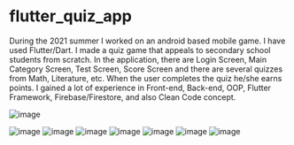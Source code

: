 # flutter_quiz_app

During the 2021 summer I worked on an android based mobile game. I have used Flutter/Dart. I made a quiz
game that appeals to secondary school students from scratch. In the application, there are Login Screen,
Main Category Screen, Test Screen, Score Screen and there are several quizzes from Math, Literature, etc.
When the user completes the quiz he/she earns points. I gained a lot of experience in Front-end, Back-end,
OOP, Flutter Framework, Firebase/Firestore, and also Clean Code concept.

![image](https://user-images.githubusercontent.com/42948198/136917268-f141129f-9cb1-4f39-a720-75cfb14e3b50.png)

![image](https://user-images.githubusercontent.com/42948198/136917545-36a89178-ed8d-4e9e-b9cf-3937455bf7f7.png)
![image](https://user-images.githubusercontent.com/42948198/136917619-a52349eb-14b1-4a96-82dc-7040eab2e71f.png)
![image](https://user-images.githubusercontent.com/42948198/136917676-ff509eca-e96b-4497-8ff6-2bc7e2349c60.png)
![image](https://user-images.githubusercontent.com/42948198/136917755-c3d4fba5-9dde-4cc3-a322-0e4d7881cc30.png)
![image](https://user-images.githubusercontent.com/42948198/136917931-91c7be31-4964-4f3b-bdfd-4f09075c55b1.png)
![image](https://user-images.githubusercontent.com/42948198/136917987-71aeece3-78f8-489d-8d7d-8b0278b32a44.png)
![image](https://user-images.githubusercontent.com/42948198/136917855-43bc07f8-8067-4066-a516-378fe8189c2c.png)
